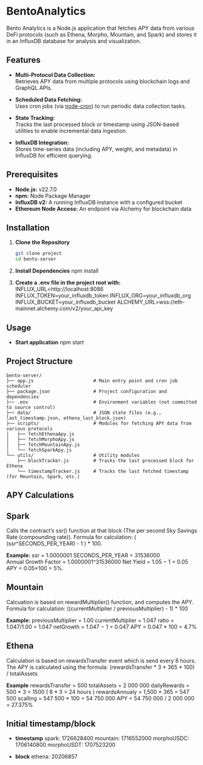 # BentoAnalytics

Bento Analytics is a Node.js application that fetches APY data from various DeFi protocols (such as Ethena, Morpho, Mountain, and Spark) and stores it in an InfluxDB database for analysis and visualization.

## Features

- **Multi-Protocol Data Collection:**  
  Retrieves APY data from multiple protocols using blockchain logs and GraphQL APIs.
  
- **Scheduled Data Fetching:**  
  Uses cron jobs (via [node-cron](https://www.npmjs.com/package/node-cron)) to run periodic data collection tasks.
  
- **State Tracking:**  
  Tracks the last processed block or timestamp using JSON-based utilities to enable incremental data ingestion.
  
- **InfluxDB Integration:**  
  Stores time-series data (including APY, weight, and metadata) in InfluxDB for efficient querying.

## Prerequisites

- **Node.js:** v22.7.0 
- **npm:** Node Package Manager  
- **InfluxDB v2:** A running InfluxDB instance with a configured bucket  
- **Ethereum Node Access:** An endpoint via Alchemy for blockchain data

## Installation

1. **Clone the Repository**
   ```bash
   git clone project
   cd bento-server

2. **Install Dependencies**
   npm install

3. **Create a .env file in the project root with:**
   INFLUX_URL=http://localhost:8086
   INFLUX_TOKEN=your_influxdb_token
   INFLUX_ORG=your_influxdb_org
   INFLUX_BUCKET=your_influxdb_bucket
   ALCHEMY_URL=wss://eth-mainnet.alchemy.com/v2/your_api_key

## Usage

- **Start application**
   npm start

## Project Structure
    bento-server/
    ├── app.js                      # Main entry point and cron job scheduler
    ├── package.json                # Project configuration and dependencies
    ├── .env                        # Environment variables (not committed to source control)
    ├── data/                       # JSON state files (e.g., last_timestamp.json, ethena_last_block.json)
    ├── scripts/                    # Modules for fetching APY data from various protocols
    │   ├── fetchEthenaApy.js
    │   ├── fetchMorphoApy.js
    │   ├── fetchMountainApy.js
    │   └── fetchSparkApy.js
    └── utils/                      # Utility modules
        ├── blockTracker.js         # Tracks the last processed block for Ethena
        └── timestampTracker.js     # Tracks the last fetched timestamp (for Mountain, Spark, etc.)

## APY Calculations

## Spark
Calls the contract’s ssr() function at that block (The per second Sky Savings Rate (compounding rate)).
Formula for calculation: ( (ssr^SECONDS_PER_YEAR) - 1 ) * 100. 

**Example:**
ssr = 1.0000001
SECONDS_PER_YEAR = 31536000
Annual Growth Factor = 1.0000001^31536000
Net Yield = 1.05 − 1 = 0.05
APY = 0.05×100 = 5%.

## Mountain
Calcuation is based on rewardMultiplier() function, and computes the APY.
Formula for calculation: ((currentMultiplier / previousMultiplier) - 1) * 100

**Example:**
previousMultiplier = 1.00 
currentMultiplier = 1.047
ratio = 1.047/1.00 = 1.047
netGrowth = 1.047 − 1 = 0.047
APY = 0.047 * 100 = 4.7%

## Ethena
Calculation is based on rewardsTransfer event which is send every 8 hours.
The APY is calculated using the formula:
(rewardsTransfer * 3 * 365 * 100) / totalAssets

**Example**
rewardsTransfer = 500
totalAssets = 2 000 000
dailyRewards = 500 * 3 = 1500 ( 8 * 3 = 24 hours )
rewardsAnnualy = 1,500 × 365 = 547 500
scalling = 547 500 * 100 = 54 750 000
APY = 54 750 000 / 2 000 000 = 27.375%


## Initial timestamp/block

- **timestamp**
  spark: 1726628400
  mountain: 1716552000
  morphoUSDC: 1706140800
  morphoUSDT: 1707523200

- **block**
  ethena: 20206857